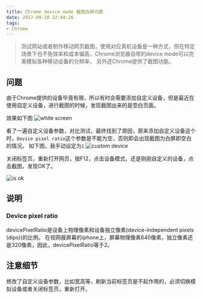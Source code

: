 ```yaml
---
title: Chrome device mode 截图白屏问题
date: 2017-09-28 22:44:26
tags:
- Chrome
---
```

> 测试网站或者制作移动网页截图，使用对应真机设备是一种方式，但在特定场景下也不免效率和成本偏高，Chrome浏览器自带的device mode可以完美模拟各种移动设备的分辨率，
另外还Chrome提供了截图功能。

## 问题
由于Chrome提供的设备毕竟有限，所以有时会需要添加自定义设备，但是最近在使用自定义设备，进行截图的时候，发现截图出来的是空白页面。

效果如下图
![white screen](http://or0g12e5e.bkt.clouddn.com/blog/2017-09-28-144925.jpg)

看了一遍自定义设备参数，对比测试，最终找到了原因，原来添加自定义设备这个时，`Device pixel ratio`这个参数是不能为空，否则即会出现截图为白屏即空白的情况。
如下图，我手动设定为`1`
![custom device](http://or0g12e5e.bkt.clouddn.com/blog/2017-09-28-145105.jpg)

关闭标签页，重新打开网页，按F12，点击设备模式，还是刚刚自定义的设备，点击截图，发现OK了。

![is ok](http://or0g12e5e.bkt.clouddn.com/blog/2017-09-28-150757.jpg)

## 说明

### Device pixel ratio

devicePixelRatio是设备上物理像素和设备独立像素(device-independent pixels (dips))的比例。
在视网膜屏幕的iphone上，屏幕物理像素640像素，独立像素还是320像素，因此，devicePixelRatio等于2。

## 注意细节

修改了自定义设备参数，比如宽高等，刷新当前标签页是不起作用的，必须切换模拟设备或者关闭标签页，重新打开。
